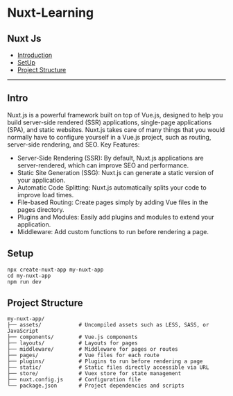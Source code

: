 # Nuxt-Learning
Nuxt Js 
---
- [Introduction](#intro)
- [SetUp](#setup)
- [Project Structure](#project-structure)
---
## Intro
Nuxt.js is a powerful framework built on top of Vue.js, designed to help you build server-side rendered (SSR) applications, single-page applications (SPA), and static websites. Nuxt.js takes care of many things that you would normally have to configure yourself in a Vue.js project, such as routing, server-side rendering, and SEO.
Key Features:
- Server-Side Rendering (SSR): By default, Nuxt.js applications are server-rendered, which can improve SEO and performance.
- Static Site Generation (SSG): Nuxt.js can generate a static version of your application.
- Automatic Code Splitting: Nuxt.js automatically splits your code to improve load times.
- File-based Routing: Create pages simply by adding Vue files in the pages directory.
- Plugins and Modules: Easily add plugins and modules to extend your application.
- Middleware: Add custom functions to run before rendering a page.
## Setup
```
npx create-nuxt-app my-nuxt-app
cd my-nuxt-app
npm run dev
```
## Project Structure
```
my-nuxt-app/
├── assets/            # Uncompiled assets such as LESS, SASS, or JavaScript
├── components/        # Vue.js components
├── layouts/           # Layouts for pages
├── middleware/        # Middleware for pages or routes
├── pages/             # Vue files for each route
├── plugins/           # Plugins to run before rendering a page
├── static/            # Static files directly accessible via URL
├── store/             # Vuex store for state management
├── nuxt.config.js     # Configuration file
└── package.json       # Project dependencies and scripts
```
